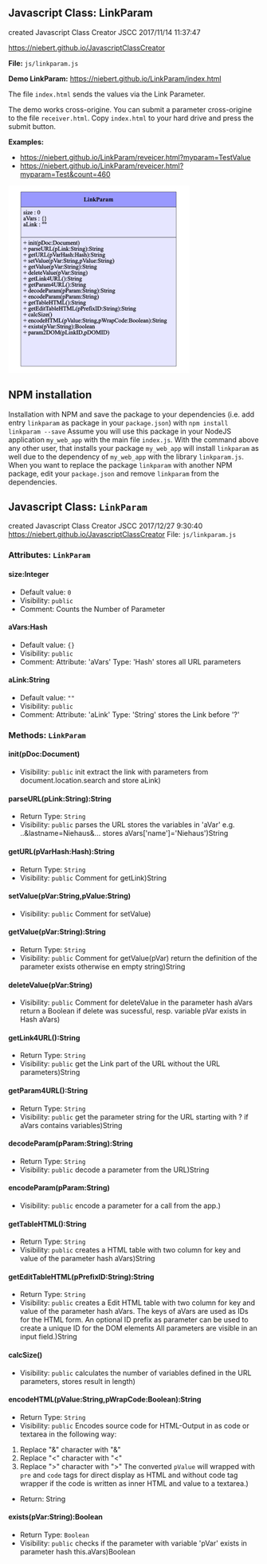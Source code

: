 ## Javascript Class: LinkParam
created Javascript Class Creator JSCC 2017/11/14 11:37:47

https://niebert.github.io/JavascriptClassCreator

**File:** `js/linkparam.js`

**Demo LinkParam:** https://niebert.github.io/LinkParam/index.html

The file `index.html` sends the values via the Link Parameter.

The demo works cross-origine. You can submit a parameter cross-origine to the file `receiver.html`. Copy `index.html` to your hard drive and press the submit button.

**Examples:**
* https://niebert.github.io/LinkParam/reveicer.html?myparam=TestValue
* https://niebert.github.io/LinkParam/reveicer.html?myparam=Test&count=460


![UML](LinkParam_UML.png)

## NPM installation
Installation with NPM and save the package to your dependencies (i.e. add entry `linkparam` as package in your `package.json`) with
`npm install linkparam --save`
Assume you will use this package in your NodeJS application `my_web_app` with the main file `index.js`. With the command above any other user, that installs your package `my_web_app` will install `linkparam` as well due to the dependency of `my_web_app` with the library `linkparam.js`. When you want to replace the package `linkparam` with another NPM package, edit your `package.json` and remove `linkparam` from the dependencies.   

## Javascript Class: `LinkParam`
created Javascript Class Creator JSCC 2017/12/27 9:30:40
https://niebert.github.io/JavascriptClassCreator
File: `js/linkparam.js`

### Attributes: `LinkParam`

#### size:Integer
* Default value: `0`
* Visibility: `public`
* Comment: Counts the Number of Parameter

#### aVars:Hash
* Default value: `{}`
* Visibility: `public`
* Comment: Attribute: 'aVars' Type: 'Hash' stores all URL parameters

#### aLink:String
* Default value: `""`
* Visibility: `public`
* Comment: Attribute: 'aLink' Type: 'String' stores the Link before '?'

### Methods: `LinkParam`

#### init(pDoc:Document)
* Visibility: `public`
init extract the link with parameters from document.location.search and store aLink)

#### parseURL(pLink:String):String
* Return Type: `String`
* Visibility: `public`
parses the URL stores the variables in 'aVar' e.g. ..&lastname=Niehaus&... stores aVars['name']='Niehaus')String

#### getURL(pVarHash:Hash):String
* Return Type: `String`
* Visibility: `public`
Comment for getLink)String

#### setValue(pVar:String,pValue:String)
* Visibility: `public`
Comment for setValue)

#### getValue(pVar:String):String
* Return Type: `String`
* Visibility: `public`
Comment for getValue(pVar) return the definition of the parameter exists otherwise en empty string)String

#### deleteValue(pVar:String)
* Visibility: `public`
Comment for deleteValue in the parameter hash aVars
return a Boolean if delete was sucessful, resp. variable pVar exists in Hash aVars)

#### getLink4URL():String
* Return Type: `String`
* Visibility: `public`
get the Link part of the URL without the URL parameters)String

#### getParam4URL():String
* Return Type: `String`
* Visibility: `public`
get the parameter string for the URL starting with ? if aVars contains variables)String

#### decodeParam(pParam:String):String
* Return Type: `String`
* Visibility: `public`
decode a parameter from the URL)String

#### encodeParam(pParam:String)
* Visibility: `public`
encode a parameter for a call from the app.)

#### getTableHTML():String
* Return Type: `String`
* Visibility: `public`
creates a HTML table with two column for key and value of the parameter hash aVars)String

#### getEditTableHTML(pPrefixID:String):String
* Return Type: `String`
* Visibility: `public`
creates a Edit HTML table with two column for key and value of the parameter hash aVars.
The keys of aVars are used as IDs for the HTML form.
An optional ID prefix as parameter can be used to create a unique ID for the DOM elements
All parameters are visible in an input field.)String

#### calcSize()
* Visibility: `public`
calculates the number of variables defined in the URL parameters, stores result in length)

#### encodeHTML(pValue:String,pWrapCode:Boolean):String
* Return Type: `String`
* Visibility: `public`
Encodes source code for HTML-Output in as code or textarea in the following way:
 1) Replace "&" character with "&amp;"
 2) Replace "<" character with "&lt;"
 3) Replace ">" character with "&gt;"
The converted `pValue` will wrapped with `pre` and `code` tags for direct display as HTML
and without code tag wrapper if the code is written as inner HTML and value to a textarea.)
* Return: String

#### exists(pVar:String):Boolean
* Return Type: `Boolean`
* Visibility: `public`
checks if the parameter with variable 'pVar' exists in parameter hash this.aVars)Boolean
